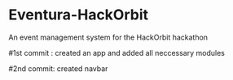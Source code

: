 # Eventura-HackOrbit
An event management system for the HackOrbit hackathon

#1st commit :
created an app and added all neccessary modules

#2nd commit:
created navbar
